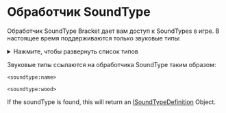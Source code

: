 # Обработчик SoundType

Обработчик SoundType Bracket дает вам доступ к SoundTypes в игре. В настоящее время поддерживаются только звуковые типы:

<details>
    <summary>Нажмите, чтобы развернуть список типов</summary>
    <ul>
        <li>Дерево</li>
        <li>Земля</li>
        <li>Растение</li>
        <li>Камень</li>
        <li>Металл</li>
        <li>Стекло</li>
        <li>Ткань</li>
        <li>Песок</li>
        <li>Снег</li>
        <li>Лестница</li>
        <li>Наковальня</li>
        <li>Slime</li>
    </ul>
</details>

Звуковые типы ссылаются на обработчика SoundType таким образом:

```zenscript
<soundtype:name>

<soundtype:wood>
```

If the soundType is found, this will return an [ISoundTypeDefinition](/Mods/ContentTweaker/Vanilla/Types/Sound/ISoundTypeDefinition/) Object.